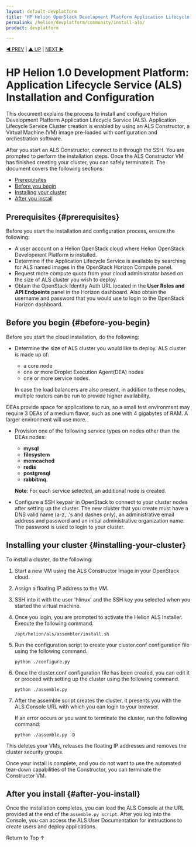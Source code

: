 ```yaml
---
layout: default-devplatform
title: "HP Helion OpenStack Development Platform Application Lifecycle Service Installation"
permalink: /helion/devplatform/community/install-als/
product: devplatform

---
```

<!--PUBLISHED-->

<p style="font-size: small;"> <a href="/helion/als/install/">&#9664; PREV</a> | <a href="/helion/als/install/">&#9650; UP</a> | <a href="/helion/als/install/">NEXT &#9654;</a> </p>

# HP Helion 1.0 Development Platform: Application Lifecycle Service (ALS) Installation and Configuration
This document explains the process to install and configure Helion Development Platform Application Lifecycle Service (ALS). Application Lifecycle Service Cluster creation is enabled by using an ALS Constructor, a Virtual Machine (VM) image pre-loaded with configuration and orchestration software.

After you start an ALS Constructor, connect to it through the SSH. You are prompted to perform the installation steps.  Once the ALS Constructor VM has finished creating your cluster, you can safely terminate it. The document covers the following sections:

* [Prerequisites](#prerequisites)
* [Before you begin](#before-you-begin)
* [Installing your cluster](#installing-your-cluster)
* [After you install](#after-you-install)

## Prerequisites {#prerequisites}

Before you start the installation and configuration process, ensure the following:

* A user account on a Helion OpenStack cloud where Helion OpenStack Development Platform is installed.  
* Determine if the Application Lifecycle Service is available by searching for ALS named images in the OpenStack Horizon Compute panel.
* Request more compute quota from your cloud administrator based on the size of ALS cluster you wish to deploy.
* Obtain the OpenStack Identity Auth URL located in the **User Roles and API Endpoints** panel in the Horizon dashboard. Also obtain the username and password that you would use to login to the OpenStack Horizon dashboard.


## Before you begin {#before-you-begin}

Before you start the cloud installation, do the following:

* Determine the size of ALS cluster you would like to deploy. ALS cluster is made up of:

	*  a core node
	*  one or more Droplet Execution Agent(DEA) nodes
	*  one or more service nodes.  
   
    In case the load balancers are also present, in addition to these nodes, multiple routers can be run to provide higher availability.

DEAs provide space for applications to run, so a small test environment may require 3 DEAs of a medium flavor, such as one with 4 gigabytes of RAM.  A larger environment will use more.  

* Provision one of the following service types on nodes other than the DEAs nodes: 

	* **mysql**
	* **filesystem**
	* **memcached**
	* **redis**
	* **postgresql** 
	* **rabbitmq**.  

    **Note**: For each service selected, an additional node is created.

* Configure a SSH keypair in OpenStack to connect to your cluster nodes after setting up the cluster. The new cluster that you create must have a DNS valid name (a-z, .'s and dashes only), an administrative email address and password and an initial administrative organization name. The password is used to login to your cluster.


## Installing your cluster {#installing-your-cluster}

To install a cluster, do the following:

1. Start a new VM using the ALS Constructor Image in your OpenStack cloud.  

2. Assign a floating IP address to the VM.

3. SSH into it with the user 'hlinux' and the SSH key you selected when you started the virtual machine.

4. Once you login, you are prompted to activate the Helion ALS Installer. Execute the following command.

    `/opt/helion/als/assembler/install.sh`

5. Run the configuration script to create your cluster.conf configuration file using the following command.

    `python ./configure.py`
    
6. Once the cluster.conf configuration file has been created, you can edit it or proceed with setting up the cluster using the following command.

    `python ./assemble.py`

7. After the assemble script creates the cluster, it presents you with the ALS Console URL with which you can login to your browser.

    If an error occurs or you want to terminate the cluster, run the following command:

    `python ./assemble.py -D`

This deletes your VMs, releases the floating IP addresses and removes the cluster security groups.

Once your install is complete, and you do not want to use the automated tear-down capabilities of the Constructor, you can terminate the Constructor VM.

## After you install {#after-you-install}

Once the installation completes, you can load the ALS Console at the URL provided at the end of the `assemble.py script`. After you log into the Console, you can access the ALS User Documentation for instructions to create users and deploy applications.

<a href="#top" style="padding:14px 0px 14px 0px; text-decoration: none;"> Return to Top &#8593; </a>
